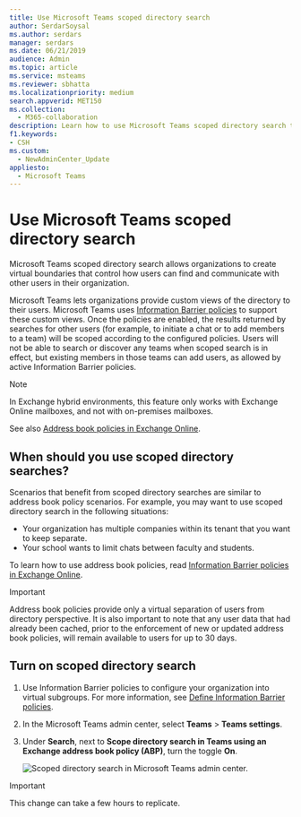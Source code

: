 ```yaml
---
title: Use Microsoft Teams scoped directory search
author: SerdarSoysal
ms.author: serdars
manager: serdars
ms.date: 06/21/2019
audience: Admin
ms.topic: article
ms.service: msteams
ms.reviewer: sbhatta
ms.localizationpriority: medium
search.appverid: MET150
ms.collection: 
  - M365-collaboration
description: Learn how to use Microsoft Teams scoped directory search to provide customized views of the directory.
f1.keywords:
- CSH
ms.custom: 
  - NewAdminCenter_Update
appliesto: 
  - Microsoft Teams
---
```



# Use Microsoft Teams scoped directory search

Microsoft Teams scoped directory search allows organizations to create virtual boundaries that control how users can find and communicate with other users in their organization. 

Microsoft Teams lets organizations provide custom views of the directory to their users. Microsoft Teams uses [Information Barrier policies](/microsoft-365/compliance/information-barriers) to support these custom views. Once the policies are enabled, the results returned by searches for other users (for example, to initiate a chat or to add members to a team) will be scoped according to the configured policies. Users will not be able to search or discover any teams when scoped search is in effect, but existing members in those teams can add users, as allowed by active Information Barrier policies.

> [!NOTE]
> In Exchange hybrid environments, this feature only works with Exchange Online mailboxes, and not with on-premises mailboxes.

See also [Address book policies in Exchange Online](/exchange/address-books/address-book-policies/address-book-policies).

## When should you use scoped directory searches?

Scenarios that benefit from scoped directory searches are similar to address book policy scenarios. For example, you may want to use scoped directory search in the following situations:

- Your organization has multiple companies within its tenant that you want to keep separate. 
- Your school wants to limit chats between faculty and students. 
 
To learn how to use address book policies, read [Information Barrier policies in Exchange Online](/microsoft-365/compliance/information-barriers).

> [!IMPORTANT]
> Address book policies provide only a virtual separation of users from directory perspective. It is also important to note that any user data that had already been cached, prior to the enforcement of new or updated address book policies, will remain available to users for up to 30 days.

## Turn on scoped directory search

1. Use Information Barrier policies to configure your organization into virtual subgroups. For more information, see [Define Information Barrier policies](/microsoft-365/compliance/information-barriers-policies).

2. In the Microsoft Teams admin center, select **Teams** > **Teams settings**.

3. Under **Search**, next to **Scope directory search in Teams using an Exchange address book policy (ABP)**, turn the toggle **On**.

    ![Scoped directory search in Microsoft Teams admin center.](media/teams-scoped-directory-search-image1.png)

> [!IMPORTANT]
> This change can take a few hours to replicate.
